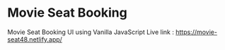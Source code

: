 # Movie Seat Booking
Movie Seat Booking UI using Vanilla JavaScript
Live link : https://movie-seat48.netlify.app/
